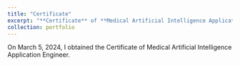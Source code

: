 ```yaml
---
title: "Certificate"
excerpt: "**Certificate** of **Medical Artificial Intelligence Application Engineer**<br/><img src='/images/医学人工智能应用工程师.jpeg'>"
collection: portfolio
---
```


On March 5, 2024, I obtained the Certificate of Medical Artificial Intelligence Application Engineer.
